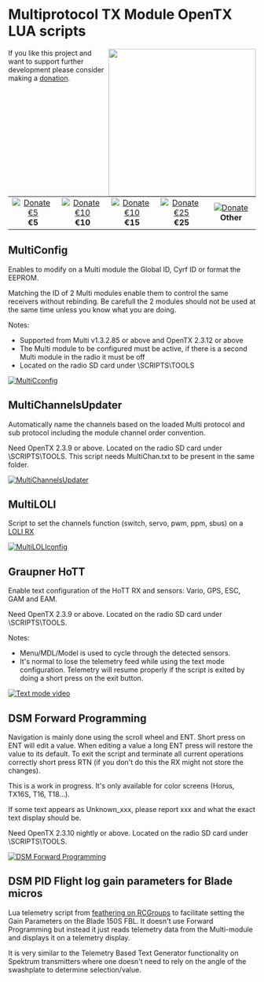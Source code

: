 # Multiprotocol TX Module OpenTX LUA scripts
<img align="right" width=300 src="../docs/images/multi.png" />

If you like this project and want to support further development please consider making a [donation](../docs/Donations.md).  

<table cellspacing=0>
  <tr>
    <td align=center width=200><a href="https://www.paypal.com/cgi-bin/webscr?cmd=_donations&business=VF2K9T23DRY56&lc=US&item_name=DIY%20Multiprotocol&currency_code=EUR&amount=5&bn=PP%2dDonationsBF%3abtn_donate_SM%2egif%3aNonHosted"><img src="../docs/images/donate_button.png" border="0" name="submit" title="PayPal - Donate €5" alt="Donate €5"/></a><br><b>€5</b></td>
    <td align=center width=200><a href="https://www.paypal.com/cgi-bin/webscr?cmd=_donations&business=VF2K9T23DRY56&lc=US&item_name=DIY%20Multiprotocol&currency_code=EUR&amount=10&bn=PP%2dDonationsBF%3abtn_donate_SM%2egif%3aNonHosted"><img src="../docs/images/donate_button.png" border="0" name="submit" title="PayPal - Donate €10" alt="Donate €10"/></a><br><b>€10</b></td>
    <td align=center width=200><a href="https://www.paypal.com/cgi-bin/webscr?cmd=_donations&business=VF2K9T23DRY56&lc=US&item_name=DIY%20Multiprotocol&currency_code=EUR&amount=15&bn=PP%2dDonationsBF%3abtn_donate_SM%2egif%3aNonHosted"><img src="../docs/images/donate_button.png" border="0" name="submit" title="PayPal - Donate €15" alt="Donate €10"/></a><br><b>€15</b></td>
    <td align=center width=200><a href="https://www.paypal.com/cgi-bin/webscr?cmd=_donations&business=VF2K9T23DRY56&lc=US&item_name=DIY%20Multiprotocol&currency_code=EUR&amount=25&bn=PP%2dDonationsBF%3abtn_donate_SM%2egif%3aNonHosted"><img src="../docs/images/donate_button.png" border="0" name="submit" title="PayPal - Donate €25" alt="Donate €25"/></a><br><b>€25</b></td>
    <td align=center width=200><a href="https://www.paypal.com/cgi-bin/webscr?cmd=_donations&business=VF2K9T23DRY56&lc=US&item_name=DIY%20Multiprotocol&currency_code=EUR&bn=PP%2dDonationsBF%3abtn_donate_SM%2egif%3aNonHosted"><img src="../docs/images/donate_button.png" border="0" name="submit" title="PayPal - Donate" alt="Donate"/></a><br><b>Other</b></td>
  </tr>
</table>

## MultiConfig

Enables to modify on a Multi module the Global ID, Cyrf ID or format the EEPROM.

Matching the ID of 2 Multi modules enable them to control the same receivers without rebinding. Be carefull the 2 modules should not be used at the same time unless you know what you are doing.

Notes:
- Supported from Multi v1.3.2.85 or above and OpenTX 2.3.12 or above
- The Multi module to be configured must be active, if there is a second Multi module in the radio it must be off
- Located on the radio SD card under \SCRIPTS\TOOLS

[![MultiCconfig](https://img.youtube.com/vi/lGyCV2kpqHU/0.jpg)](https://www.youtube.com/watch?v=lGyCV2kpqHU)

## MultiChannelsUpdater

Automatically name the channels based on the loaded Multi protocol and sub protocol including the module channel order convention.

Need OpenTX 2.3.9 or above. Located on the radio SD card under \SCRIPTS\TOOLS. This script needs MultiChan.txt to be present in the same folder.

[![MultiChannelsUpdater](https://img.youtube.com/vi/L58ayXuewyA/0.jpg)](https://www.youtube.com/watch?v=L58ayXuewyA)

## MultiLOLI

Script to set the channels function (switch, servo, pwm, ppm, sbus) on a [LOLI RX](https://github.com/pascallanger/DIY-Multiprotocol-TX-Module/blob/master/Protocols_Details.md#loli---82)

[![MultiLOLIconfig](https://img.youtube.com/vi/e698pQxfv-A/0.jpg)](https://www.youtube.com/watch?v=e698pQxfv-A)

## Graupner HoTT

Enable text configuration of the HoTT RX and sensors: Vario, GPS, ESC, GAM and EAM.

Need OpenTX 2.3.9 or above. Located on the radio SD card under \SCRIPTS\TOOLS.

Notes:
- Menu/MDL/Model is used to cycle through the detected sensors.
- It's normal to lose the telemetry feed while using the text mode configuration. Telemetry will resume properly if the script is exited by doing a short press on the exit button.

[![Text mode video](https://img.youtube.com/vi/81wd8NlF3Qw/0.jpg)](https://www.youtube.com/watch?v=81wd8NlF3Qw)

## DSM Forward Programming

Navigation is mainly done using the scroll wheel and ENT. Short press on ENT will edit a value. When editing a value a long ENT press will restore the value to its default. To exit the script and terminate all current operations correctly short press RTN (if you don't do this the RX might not store the changes).

This is a work in progress. It's only available for color screens (Horus, TX16S, T16, T18...).

If some text appears as Unknown_xxx, please report xxx and what the exact text display should be.

Need OpenTX 2.3.10 nightly or above. Located on the radio SD card under \SCRIPTS\TOOLS.

[![DSM Forward Programming](https://img.youtube.com/vi/sjIaDw5j9nE/0.jpg)](https://www.youtube.com/watch?v=sjIaDw5j9nE)

## DSM PID Flight log gain parameters for Blade micros

Lua telemetry script from [feathering on RCGroups](https://www.rcgroups.com/forums/showpost.php?p=46033341&postcount=20728) to facilitate setting the Gain Parameters on the Blade 150S FBL. It doesn't use Forward Programming but instead it just reads telemetry data from the Multi-module and displays it on a telemetry display.

It is very similar to the Telemetry Based Text Generator functionality on Spektrum transmitters where one doesn't need to rely on the angle of the swashplate to determine selection/value.
